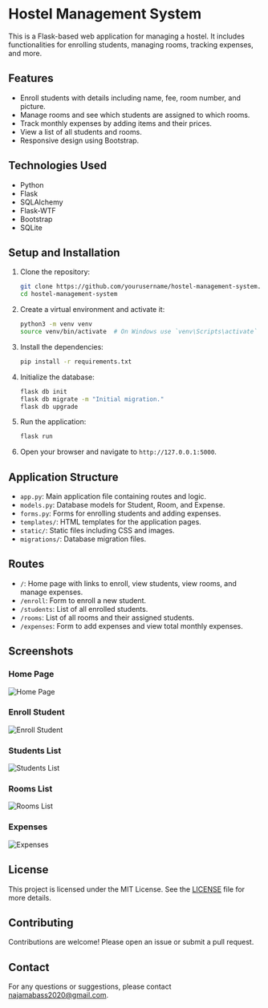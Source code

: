 # Hostel Management System

This is a Flask-based web application for managing a hostel. It includes functionalities for enrolling students, managing rooms, tracking expenses, and more.

## Features

- Enroll students with details including name, fee, room number, and picture.
- Manage rooms and see which students are assigned to which rooms.
- Track monthly expenses by adding items and their prices.
- View a list of all students and rooms.
- Responsive design using Bootstrap.

## Technologies Used

- Python
- Flask
- SQLAlchemy
- Flask-WTF
- Bootstrap
- SQLite

## Setup and Installation

1. Clone the repository:

    ```bash
    git clone https://github.com/yourusername/hostel-management-system.git
    cd hostel-management-system
    ```

2. Create a virtual environment and activate it:

    ```bash
    python3 -m venv venv
    source venv/bin/activate  # On Windows use `venv\Scripts\activate`
    ```

3. Install the dependencies:

    ```bash
    pip install -r requirements.txt
    ```

4. Initialize the database:

    ```bash
    flask db init
    flask db migrate -m "Initial migration."
    flask db upgrade
    ```

5. Run the application:

    ```bash
    flask run
    ```

6. Open your browser and navigate to `http://127.0.0.1:5000`.

## Application Structure

- `app.py`: Main application file containing routes and logic.
- `models.py`: Database models for Student, Room, and Expense.
- `forms.py`: Forms for enrolling students and adding expenses.
- `templates/`: HTML templates for the application pages.
- `static/`: Static files including CSS and images.
- `migrations/`: Database migration files.

## Routes

- `/`: Home page with links to enroll, view students, view rooms, and manage expenses.
- `/enroll`: Form to enroll a new student.
- `/students`: List of all enrolled students.
- `/rooms`: List of all rooms and their assigned students.
- `/expenses`: Form to add expenses and view total monthly expenses.

## Screenshots

### Home Page

![Home Page](static/screenshots/home.png)

### Enroll Student

![Enroll Student](static/screenshots/enroll.png)

### Students List

![Students List](static/screenshots/students.png)

### Rooms List

![Rooms List](static/screenshots/rooms.png)

### Expenses

![Expenses](static/screenshots/expenses.png)

## License

This project is licensed under the MIT License. See the [LICENSE](LICENSE) file for more details.

## Contributing

Contributions are welcome! Please open an issue or submit a pull request.

## Contact

For any questions or suggestions, please contact [najamabass2020@gmail.com](mailto:your-email@example.com).

